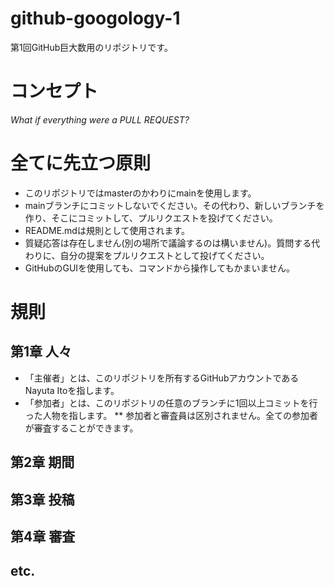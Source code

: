 # github-googology-1
第1回GitHub巨大数用のリポジトリです。

# コンセプト
_What if everything were a PULL REQUEST?_

# 全てに先立つ原則
* このリポジトリではmasterのかわりにmainを使用します。
* mainブランチにコミットしないでください。その代わり、新しいブランチを作り、そこにコミットして、プルリクエストを投げてください。
* README.mdは規則として使用されます。
* 質疑応答は存在しません(別の場所で議論するのは構いません)。質問する代わりに、自分の提案をプルリクエストとして投げてください。
* GitHubのGUIを使用しても、コマンドから操作してもかまいません。

# 規則
## 第1章 人々
* 「主催者」とは、このリポジトリを所有するGitHubアカウントであるNayuta Itoを指します。
* 「参加者」とは、このリポジトリの任意のブランチに1回以上コミットを行った人物を指します。
** 参加者と審査員は区別されません。全ての参加者が審査することができます。
## 第2章 期間
## 第3章 投稿
## 第4章 審査
## etc.
